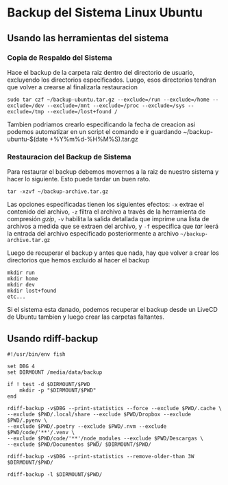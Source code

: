 # Backup del Sistema Linux Ubuntu

## Usando las herramientas del sistema

### Copia de Respaldo del Sistema

Hace el backup de la carpeta raiz dentro del directorio de usuario, excluyendo los directorios especificados. Luego, esos directorios tendran que volver a crearse al finalizarla restauracion 

```console
sudo tar czf ~/backup-ubuntu.tar.gz --exclude=/run --exclude=/home --exclude=/dev --exclude=/mnt --exclude=/proc --exclude=/sys --exclude=/tmp --exclude=/lost+found /
```

Tambien podriamos crearlo especificando la fecha de creacion asi podemos automatizar en un script el comando e ir guardando  ~/backup-ubuntu-$(date +%Y%m%d-%H%M%S).tar.gz

### Restauracion del Backup de Sistema

Para restaurar el backup debemos movernos a la raiz de nuestro sistema y hacer lo siguiente. Esto puede tardar un buen rato.

```console
tar -xzvf ~/backup-archive.tar.gz
```

Las opciones especificadas tienen los siguientes efectos: `-x` extrae el contenido del archivo, `-z` filtra el archivo a través de la herramienta de compresión *gzip*, `-v` habilita la salida detallada que imprime una lista de archivos a medida que se extraen del archivo, y `-f` especifica que *tar* leerá la entrada del archivo especificado posteriormente a archivo `~/backup-archive.tar.gz`

Luego de recuperar el backup y antes que nada, hay que volver a crear los directorios que hemos excluido al hacer el backup

```console
mkdir run
mkdir home
mkdir dev
mkdir lost+found
etc...
```

Si el sistema esta danado, podemos recuperar el backup desde un LiveCD de Ubuntu tambien y luego crear las carpetas faltantes.

## Usando rdiff-backup

```fish
#!/usr/bin/env fish

set DBG 4
set DIRMOUNT /media/data/backup

if ! test -d $DIRMOUNT/$PWD
    mkdir -p "$DIRMOUNT/$PWD"
end

rdiff-backup -v$DBG --print-statistics --force --exclude $PWD/.cache \ 
--exclude $PWD/.local/share --exclude $PWD/Dropbox --exclude $PWD/.pyenv \ 
--exclude $PWD/.poetry --exclude $PWD/.nvm --exclude $PWD/code/'**'/.venv \ 
--exclude $PWD/code/'**'/node_modules --exclude $PWD/Descargas \ 
--exclude $PWD/Documentos $PWD/ $DIRMOUNT/$PWD/

rdiff-backup -v$DBG --print-statistics --remove-older-than 3W $DIRMOUNT/$PWD/

rdiff-backup -l $DIRMOUNT/$PWD/
```
